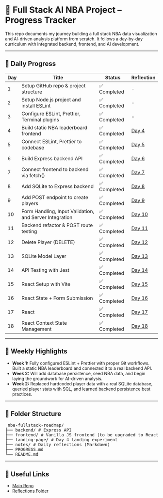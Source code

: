 # 🏀 Full Stack AI NBA Project – Progress Tracker

This repo documents my journey building a full stack NBA data visualization and AI-driven analysis platform from scratch. It follows a day-by-day curriculum with integrated backend, frontend, and AI development.

---

## 📅 Daily Progress

| Day | Title                                                   | Status       | Reflection                          |
| --- | ------------------------------------------------------- | ------------ | ----------------------------------- |
| 1   | Setup GitHub repo & project structure                   | ✅ Completed | -                                   |
| 2   | Setup Node.js project and install ESLint                | ✅ Completed | -                                   |
| 3   | Configure ESLint, Prettier, Terminal plugins            | ✅ Completed | -                                   |
| 4   | Build static NBA leaderboard frontend                   | ✅ Completed | [Day 4](notes/day4-reflection.md)   |
| 5   | Connect ESLint, Prettier to codebase                    | ✅ Completed | [Day 5](notes/day5-reflection.md)   |
| 6   | Build Express backend API                               | ✅ Completed | [Day 6](notes/day6-reflection.md)   |
| 7   | Connect frontend to backend via fetch()                 | ✅ Completed | [Day 7](notes/day7-reflection.md)   |
| 8   | Add SQLite to Express backend                           | ✅ Completed | [Day 8](notes/day8-reflection.md)   |
| 9   | Add POST endpoint to create players                     | ✅ Completed | [Day 9](notes/day9-reflection.md)   |
| 10  | Form Handling, Input Validation, and Server Integration | ✅ Completed | [Day 10](notes/day10-reflection.md) |
| 11  | Backend refactor & POST route testing                   | ✅ Completed | [Day 11](notes/day11-reflection.md) |
| 12  | Delete Player (DELETE)                                  | ✅ Completed | [Day 12](notes/day12-reflection.md) |
| 13  | SQLite Model Layer                                      | ✅ Completed | [Day 13](notes/day13-reflection.md) |
| 14  | API Testing with Jest                                   | ✅ Completed | [Day 14](notes/day14-reflection.md) |
| 15  | React Setup with Vite                                   | ✅ Completed | [Day 15](notes/day15-reflection.md) |
| 16 | React State + Form Submission | ✅ Completed | [Day 16](notes/day16-reflection.md) |
| 17 | React | ✅ Completed | [Day 17](notes/day17-reflection.md) |
| 18 | React Context State Management | ✅ Completed | [Day 18](notes/day18-reflection.md) |

---

## 🧠 Weekly Highlights

- **Week 1:** Fully configured ESLint + Prettier with proper Git workflows. Built a static NBA leaderboard and connected it to a real backend API.
- **Week 2:** Will add database persistence, seed NBA data, and begin laying the groundwork for AI-driven analysis.
- **Week 2:** Replaced hardcoded player data with a real SQLite database, queried player stats with SQL, and learned backend persistence best practices.

---

## 📂 Folder Structure

<pre> nba-fullstack-roadmap/ 
├── backend/ # Express API 
├── frontend/ # Vanilla JS frontend (to be upgraded to React) 
├── landing-page/ # Day 4 landing experiment 
├── notes/ # Daily reflections (Markdown) 
├── PROGRESS.md 
└── README.md 
</pre>

---

## 🔗 Useful Links

- [Main Repo](https://github.com/yemiajibola23/nba-fullstack-roadmap)
- [Reflections Folder](https://github.com/yemiajibola23/nba-fullstack-roadmap/tree/main/notes)
